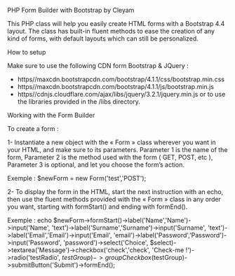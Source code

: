 PHP Form Builder with Bootstrap by Cleyam

This PHP class will help you easily create HTML forms with a Bootstrap 4.4 layout. The class has built-in fluent methods to ease the creation of any kind of forms, with default layouts which can still be personalized.

How to setup

Make sure to use the following CDN form Bootstrap & JQuery :
-	https//maxcdn.bootstrapcdn.com/bootstrap/4.1.1/css/bootstrap.min.css
-	https//maxcdn.bootstrapcdn.com/bootstrap/4.1.1/js/bootstrap.min.js
-	https//cdnjs.cloudflare.com/ajax/libs/jquery/3.2.1/jquery.min.js
or to use the libraries provided in the /libs directory.

Working with the Form Builder

To create a form :

1-	Instantiate a new object with the « Form » class wherever you want in your HTML, and make sure to its parameters. Parameter 1 is the name of the form, Parameter 2 is the method used with the form ( GET, POST, etc ), Parameter 3 is optional, and let you choose the form’s action.

Exemple : $newForm = new Form('test','POST');
 
2-	To display the form in the HTML, start the next instruction with an echo, then use the fluent methods provided with the « Form » class in any order you want, starting with formStart() and ending with formEnd(). 

Exemple : echo $newForm->formStart()->label('Name','Name')->input('Name', 'text')->label('Surname','Surname')->input('Surname', 'text')->label('Email','Email')->input('Email', 'email')->label('Password','Password')->input('Password', 'password')->select('Choice', $select)->textarea('Message')->checkbox('check','check', 'Check-me !')->radio('testRadio', $testGroup)->groupCheckbox($testGroup)->submitButton('Submit')->formEnd();

